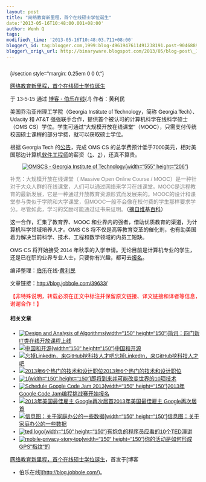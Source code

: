 ```yaml
--- 
layout: post 
title: "网络教育新里程，首个在线硕士学位诞生" 
date:'2013-05-16T10:48:00.001+08:00' 
author: Wenh Q
tags:
modified\_time: '2013-05-16T10:48:03.711+08:00' 
blogger\_id: tag:blogger.com,1999:blog-4961947611491238191.post-9046889552606908380
blogger\_orig\_url: http://binaryware.blogspot.com/2013/05/blog-post\_16.html
---
```


<div
style="font-family: sans-serif; margin: 0px 10px; overflow: auto; width: 100%;">

 {#section style="margin: 0.25em 0 0 0;"}

<div>

[网络教育新里程，首个在线硕士学位诞生](http://blog.jobbole.com/39633/?utm_source=rss&utm_medium=rss&utm_campaign=%25e7%25bd%2591%25e7%25bb%259c%25e6%2595%2599%25e8%2582%25b2%25e6%2596%25b0%25e9%2587%258c%25e7%25a8%258b%25ef%25bc%258c%25e9%25a6%2596%25e4%25b8%25aa%25e8%25a2%25ab%25e8%25ae%25a4%25e5%258f%25af%25e7%259a%2584%25e5%259c%25a8%25e7%25ba%25bf%25e7%25a1%2595%25e5%25a3%25ab%25e6%2596%2587%25e5%2587%25ad%25e8%25af%259e%25e7%2594%259f)

</div>

<div style="margin-bottom: 0.5em;">

于 13-5-15 通过 [博客 - 伯乐在线](http://blog.jobbole.com/){.f}
作者：黄利民

</div>



美国乔治亚州理工学院（Georgia Institute of Technology，简称 Georgia
Tech）、Udacity 和 AT&T
强强联手合作，提供首个被认可的计算机科学在线科学硕士（OMS
CS）学位。学生可通过"大规模开放在线课堂"（MOOC），只需支付传统校园硕士课程的部分学费，就可以获取硕士学位。

根据 Georgia Tech
的[公告](http://www.omscs.gatech.edu/announcement/)，完成 OMS CS
的总学费预计低于7000美元，相对美国那边计算机[软件工程师](http://blog.jobbole.com/344/ "明星软件工程师的10种特质")的薪资（[1](http://blog.jobbole.com/19507/ "美国科技公司软件工程师薪水排行")、[2](http://blog.jobbole.com/18501/ "软件开发实习生月薪排名：谷歌6874美元居首")），还真不算贵。

<div style="text-align: center;">

[![OMSCS - Georgia Institute of
Technology](http://blog.jobbole.com/wp-content/uploads/2013/05/OMSCS-Georgia-Institute-of-Technology.png "OMSCS - Georgia Institute of Technology"){width="555"
height="206"}](http://blog.jobbole.com/wp-content/uploads/2013/05/OMSCS-Georgia-Institute-of-Technology.png "OMSCS - Georgia Institute of Technology")

</div>

<span style="color: #888888;">补充：大规模开放在线课堂（ Massive Open
Online Course /
MOOC）是一种针对于大众人群的在线课堂，人们可以通过网络来学习在线课堂。MOOC是远程教育的最新发展，它是一种通过开放教育资源形式而发展来的。MOOC的设计和课堂参与类似于学院和大学课堂，但MOOC一般不会像在校付费的学生那样要求学分。尽管如此，学习的奖励可能通过证书来证明。</span>（[摘自维基百科](http://zh.wikipedia.org/wiki/%E5%A4%A7%E8%A7%84%E6%A8%A1%E5%BC%80%E6%94%BE%E5%9C%A8%E7%BA%BF%E8%AF%BE%E5%A0%82)）

这一合作，汇集了教育界、MOOC
和业界内的强者，借助优质教育的渠道，为计算机科学领域培养人才。OMS CS
将不仅是高等教育变革的催化剂，也有助美国着力解决当前科学、技术、工程和数学领域的内员工短缺。

OMS CS 将开始接受 2014
年秋季的入学申请。无论目前是计算机专业的学生，还是已在职的业界专业人士，只要你有兴趣，都可去[报名](http://www.omscs.gatech.edu/)。



编译整理：[伯乐](http://www.jobbole.com/ "伯乐在线")在线-[黄利民](http://blog.jobbole.com/author/%e9%bb%84%e5%88%a9%e6%b0%91/)

文章链接：<http://blog.jobbole.com/39633/>

<span
style="color: red;">【非特殊说明，转载必须在正文中标注并保留原文链接、译文链接和译者等信息，谢谢合作！】</span>

#### 相关文章

-   [![Design and Analysis of
    Algorithms](http://blog.jobbole.com/wp-content/uploads/2012/03/Design-and-Analysis-of-Algorithms-150x150.jpg){width="150"
    height="150"}](http://blog.jobbole.com/14751/)[简讯：四门新IT类在线开放课程上线](http://blog.jobbole.com/14751/)
-   [![中国和开源](http://blog.jobbole.com/wp-content/uploads/2013/03/opensource-150x150.jpg){width="150"
    height="150"}](http://blog.jobbole.com/34778/)[中国和开源](http://blog.jobbole.com/34778/)
-   [![忘掉LinkedIn，来GitHub挖科技人才吧](http://blog.jobbole.com/wp-content/uploads/2013/03/github-logo1-150x150.jpg)](http://blog.jobbole.com/26380/)[忘掉LinkedIn，来GitHub挖科技人才吧](http://blog.jobbole.com/26380/)
-   [![2013年6个热门的技术和设计职位](http://www.jobbole.net/wp-content/uploads/2013/02/money-logo-11-150x150.jpg)](http://blog.jobbole.com/31722/)[2013年6个热门的技术和设计职位](http://blog.jobbole.com/31722/)
-   [![1](http://blog.jobbole.com/wp-content/uploads/2013/03/12-150x150.jpg){width="150"
    height="150"}](http://blog.jobbole.com/34971/)[即将到来并可能改变世界的10项技术](http://blog.jobbole.com/34971/)
-   [![Schedule Google Code Jam
    2013](http://blog.jobbole.com/wp-content/uploads/2013/03/Schedule-Google-Code-Jam-2013-150x150.png){width="150"
    height="150"}](http://blog.jobbole.com/35824/)[2013年Google Code
    Jam编程挑战赛开始报名](http://blog.jobbole.com/35824/)
-   [![2013年美国最佳雇主
    Google再次居首](http://blog.jobbole.com/wp-content/uploads/2011/11/Google-logo.jpg)](http://blog.jobbole.com/32310/)[2013年美国最佳雇主
    Google再次居首](http://blog.jobbole.com/32310/)
-   [![信息图：关于家庭办公的一些数据](http://blog.jobbole.com/wp-content/uploads/2012/08/clocking-from-couch-thumb-150x150.jpg){width="150"
    height="150"}](http://blog.jobbole.com/25209/)[信息图：关于家庭办公的一些数据](http://blog.jobbole.com/25209/)
-   [![ted
    logo](http://blog.jobbole.com/wp-content/uploads/2013/02/ted-logo-150x150.jpg){width="150"
    height="150"}](http://blog.jobbole.com/33797/)[有抱负的程序员应看的10个TED演讲](http://blog.jobbole.com/33797/)
-   [![mobile-privacy-story-top](http://blog.jobbole.com/wp-content/uploads/2013/03/mobile-privacy-story-top-150x150.jpg){width="150"
    height="150"}](http://blog.jobbole.com/37053/)[你的活动是如何形成GPS"指纹"的](http://blog.jobbole.com/37053/)

[网络教育新里程，首个在线硕士学位诞生](http://blog.jobbole.com/39633/)，首发于[博客
- 伯乐在线](http://blog.jobbole.com/)。

</div>
